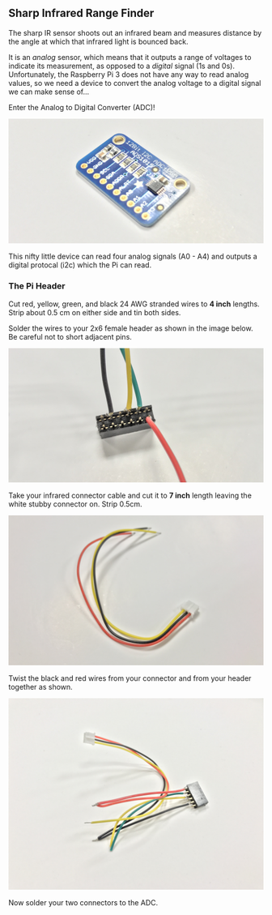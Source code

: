 ## Sharp Infrared Range Finder

The sharp IR sensor shoots out an infrared beam and measures distance by the angle at which that infrared light is bounced back. 

It is an _analog_ sensor, which means that it outputs a range of voltages to indicate its measurement, as opposed to a _digital_ signal (1s and 0s). Unfortunately, the Raspberry Pi 3 does not have any way to read analog values, so we need a device to convert the analog voltage to a digital signal we can make sense of... 

Enter the Analog to Digital Converter (ADC)!

![ADC](pics/ir_setup/adc.jpg)

This nifty little device can read four analog signals (A0 - A4) and outputs a digital protocal (i2c) which the Pi can read.

### The Pi Header

Cut red, yellow, green, and black 24 AWG stranded wires to **4 inch** lengths. Strip about 0.5 cm on either side and tin both sides. 

Solder the wires to your 2x6 female header as shown in the image below. Be careful not to short adjacent pins.

![PI HEADER](pics/ir_setup/wires-on-header.jpg)

Take your infrared connector cable and cut it to **7 inch** length leaving the white stubby connector on. Strip 0.5cm.

![IR CABLE](pics/ir_setup/cut-ir-wire.jpg)

Twist the black and red wires from your connector and from your header together as shown.

![IR CABLE](pics/ir_setup/twist-header-ir.jpg)

Now solder your two connectors to the ADC.

